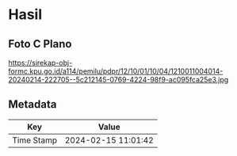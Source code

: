 # Hasil

## Foto C Plano

https://sirekap-obj-formc.kpu.go.id/a114/pemilu/pdpr/12/10/01/10/04/1210011004014-20240214-222705--5c212145-0769-4224-98f9-ac095fca25e3.jpg


## Metadata

| Key        | Value               |
| ---------- | ------------------- |
| Time Stamp | 2024-02-15 11:01:42 |



